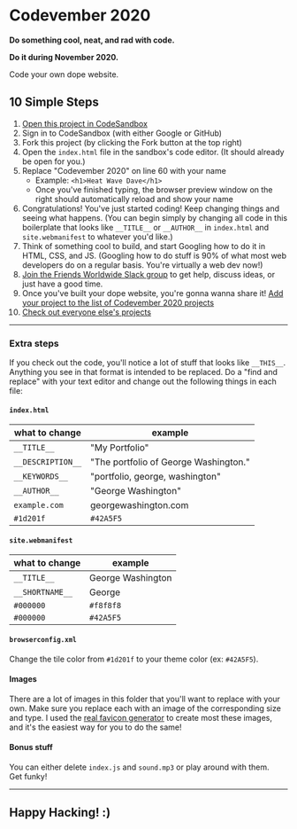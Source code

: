 # Codevember 2020

**Do something cool, neat, and rad with code.**

**Do it during November 2020.**

Code your own dope website.

## 10 Simple Steps

1. [Open this project in CodeSandbox](https://codesandbox.io/s/codevember-2020-2oi9p?file=/index.html)
1. Sign in to CodeSandbox (with either Google or GitHub)
1. Fork this project (by clicking the Fork button at the top right)
1. Open the `index.html` file in the sandbox's code editor. (It should already be open for you.)
1. Replace "Codevember 2020" on line 60 with your name
   - Example: `<h1>Heat Wave Dave</h1>`
   - Once you've finished typing, the browser preview window on the right should automatically reload and show your name
1. Congratulations! You've just started coding! Keep changing things and seeing what happens. (You can begin simply by changing all code in this boilerplate that looks like `__TITLE__` or `__AUTHOR__` in `index.html` and `site.webmanifest` to whatever you'd like.)
1. Think of something cool to build, and start Googling how to do it in HTML, CSS, and JS. (Googling how to do stuff is 90% of what most web developers do on a regular basis. You're virtually a web dev now!)
1. [Join the Friends Worldwide Slack group](https://join.slack.com/t/friendsworldwide/shared_invite/zt-5kvvpz2a-mUWEut6Roud2C8frURrCcQ) to get help, discuss ideas, or just have a good time.
1. Once you've built your dope website, you're gonna wanna share it! [Add your project to the list of Codevember 2020 projects](https://forms.gle/QRgKSpjKsjHYjPei7)
1. [Check out everyone else's projects](https://docs.google.com/spreadsheets/d/1mtB901s23fh_NSshC3h2_gXz_TsvtTIJ9dbYcY5893w/edit?usp=sharing)

---

### Extra steps

If you check out the code, you'll notice a lot of stuff that looks like `__THIS__`. Anything you see in that format is intended to be replaced. Do a "find and replace" with your text editor and change out the following things in each file:

#### `index.html`

| what to change    | example                               |
| ----------------- | ------------------------------------- |
| `__TITLE__`       | "My Portfolio"                        |
| `__DESCRIPTION__` | "The portfolio of George Washington." |
| `__KEYWORDS__`    | "portfolio, george, washington"       |
| `__AUTHOR__`      | "George Washington"                   |
| `example.com`     | georgewashington.com                  |
| `#1d201f`         | `#42A5F5`                             |

#### `site.webmanifest`

| what to change  | example           |
| --------------- | ----------------- |
| `__TITLE__`     | George Washington |
| `__SHORTNAME__` | George            |
| `#000000`       | `#f8f8f8`         |
| `#000000`       | `#42A5F5`         |

#### `browserconfig.xml`

Change the tile color from `#1d201f` to your theme color (ex: `#42A5F5`).

#### Images

There are a lot of images in this folder that you'll want to replace with your own. Make sure you replace each with an image of the corresponding size and type. I used the [real favicon generator](http://realfavicongenerator.net/) to create most these images, and it's the easiest way for you to do the same!

#### Bonus stuff

You can either delete `index.js` and `sound.mp3` or play around with them. <br /> Get funky!

---

## Happy Hacking! :)

